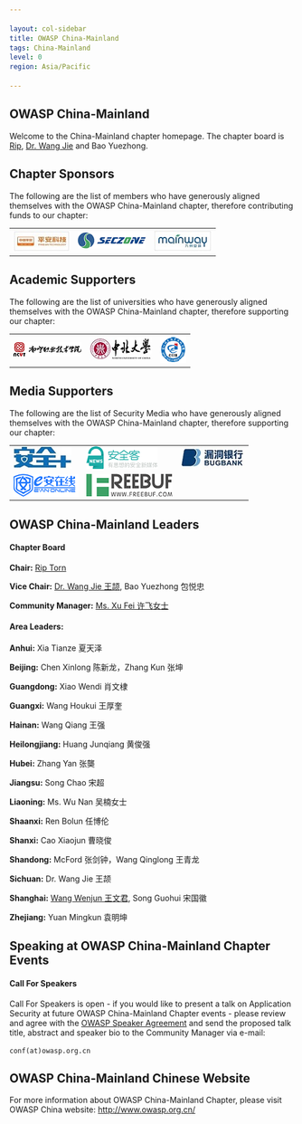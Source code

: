 ```yaml
---

layout: col-sidebar
title: OWASP China-Mainland
tags: China-Mainland
level: 0
region: Asia/Pacific

---
```


OWASP China-Mainland
-------------
Welcome to the China-Mainland chapter homepage. The chapter board is <a href="mailto:rip@owasp.org">Rip</a>, <a href="mailto:wangj@owasp.org.cn">Dr. Wang Jie</a> and Bao Yuezhong.

Chapter Sponsors
----------------
The following are the list of members who have generously aligned themselves with the OWASP China-Mainland chapter, therefore contributing funds to our chapter:

<table cellpadding="15" cellspacing="0">
<tr>
<td>
<img src="assets/images/pingan.jpg" alt=""/>
</td>
<td>
<img src="assets/images/seczone.png" alt=""/>
</td>
<td>
<img src="assets/images/mainway.jpg" alt=""/>
</td>
</tr>
</table>

Academic Supporters
----------------
The following are the list of universities who have generously aligned themselves with the OWASP China-Mainland chapter, therefore supporting our chapter:

<table cellpadding="15" cellspacing="0">
<tr>
<td>
<img src="assets/images/uni_nanning.png" alt=""/>
</td>
<td>
<img src="assets/images/uni_zhongbei.jpg" alt=""/>
</td>
<td>
<img src="assets/images/uni_changzhou.png" alt=""/>
</td>
</tr>
</table>
  
Media Supporters
----------------
The following are the list of Security Media who have generously aligned themselves with the OWASP China-Mainland chapter, therefore supporting our chapter:

<table cellpadding="15" cellspacing="0">
<tr>
<td>
<img src="assets/images/med_anquanjia.jpg" alt=""/>
</td>
<td>
<img src="assets/images/med_anquanke.png" alt=""/>
</td>
<td>
<img src="assets/images/med_bugbank.jpg" alt=""/>
</td>
</tr>
<tr>
<td>
<img src="assets/images/med_eanzaixian.png" alt=""/>
</td>
<td>
<img src="assets/images/med_FreeBuf.png" alt=""/>
</td>
<td>
</td>
</tr>
</table>

OWASP China-Mainland Leaders
----------------
#### Chapter Board
**Chair:** <a href="mailto:rip@owasp.org">Rip Torn</a> 

**Vice Chair:** <a href="mailto:wangj@owasp.org.cn">Dr. Wang Jie 王颉</a>, Bao Yuezhong 包悦忠

**Community Manager:** <a href="miya@owasp.org.cn"> Ms. Xu Fei 许飞女士</a>


#### Area Leaders:

**Anhui:** Xia Tianze 夏天泽

**Beijing:**  Chen Xinlong 陈新龙，Zhang Kun 张坤

**Guangdong:** Xiao Wendi 肖文棣

**Guangxi:** Wang Houkui 王厚奎

**Hainan:** Wang Qiang 王强

**Heilongjiang:** Huang Junqiang 黄俊强

**Hubei:** Zhang Yan 张龑

**Jiangsu:** Song Chao 宋超

**Liaoning:** Ms. Wu Nan 吴楠女士

**Shaanxi:** Ren Bolun 任博伦

**Shanxi:** Cao Xiaojun 曹晓俊

**Shandong:** McFord 张剑钟，Wang Qinglong 王青龙

**Sichuan:** Dr. Wang Jie 王颉

**Shanghai:** <a href="mailto:shanda.wang@owasp.org.cn"> Wang Wenjun 王文君</a>, Song Guohui 宋国徽
  
**Zhejiang:** Yuan Mingkun 袁明坤

Speaking at OWASP China-Mainland Chapter Events
---------------------------------------

#### Call For Speakers

Call For Speakers is open - if you would like to present a talk on Application Security at future OWASP China-Mainland Chapter events - please review and agree with the [OWASP Speaker Agreement](Speaker_Agreement "wikilink") and send the proposed talk title, abstract and speaker bio to the Community Manager via e-mail:

`conf(at)owasp.org.cn`

OWASP China-Mainland Chinese Website
----------------
For more information about OWASP China-Mainland Chapter, please visit OWASP China website: http://www.owasp.org.cn/
